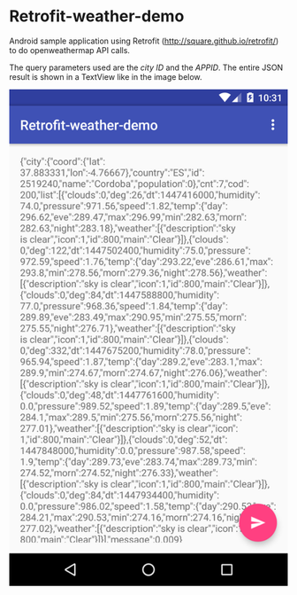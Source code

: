 # Retrofit-weather-demo
Android sample application using Retrofit (http://square.github.io/retrofit/) to do openweathermap API calls.

The query parameters used are the *city ID* and the *APPID*. The entire JSON result is shown in a TextView like in the image below.

![Application image](ScreenCapture.png)
